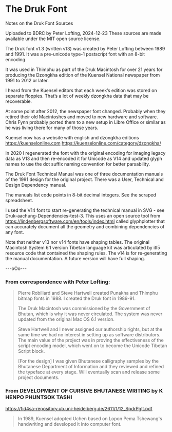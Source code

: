 # The Druk Font

Notes on the Druk Font Sources

Uploaded to BDRC by Peter Lofting, 2024-12-23
These sources are made available under the MIT open source license.

The Druk font v1.3 (written v13) was created by Peter Lofting between 1989 and 1991. It was a pre-unicode type-1 postscript font with an 8-bit encoding.

It was used in Thimphu as part of the Druk Macintosh for over 21 years for producing the Dzongkha edition of the Kuensel National newspaper from 1991 to 2012 or later. 
 
I heard from the Kuensel editors that each week’s edition was stored on separate floppies. That’s a lot of weekly dzongkha data that may be recoverable.  

At some point after 2012, the newspaper font changed. Probably when they retired their old Macintoshes and moved to new hardware and software. Chris Fynn probably ported them to a new setup in Libre Office or similar as he was living there for many of those years.

Kuensel now has a website with english and dzongkha editions
   https://kuenselonline.com
   https://kuenselonline.com/category/dzongkha/

In 2020 I regenerated the font with the original encoding for imaging legacy data as V13 and then re-encoded it for Unicode as V14 and updated glyph names to use the dot suffix naming convention for better parsability.

The Druk Font Technical Manual was one of three documentation manuals of the 1991 design for the original project. There was a User, Technical and Design Dependency manual.

The manuals list code points in 8-bit decimal integers. See the scraped spreadsheet. 

I used the V14 font to start re-generating the technical manual in SVG - see Druk-aachung-Dependencies-test-3. This uses an open source tool from https://lindenbergsoftware.com/en/tools/index.html called glyphplotter that can accurately document all the geometry and combining dependencies of any font. 

Note that neither v13 nor v14 fonts have shaping tables. The original Macintosh System 6.1 version Tibetan language kit was articulated by itl5 resource code that contained the shaping rules. The v14 is for re-generating the manual documentation.  A future version will have full shaping.

---oOo---

### From correspondence with Peter Lofting:

> Pierre Robillard and Steve Hartwell created Punakha and Thimphu bitmap fonts in 1988. I created the Druk font in 1989-91.
> 
> The Druk Macintosh was commissioned by the Government of Bhutan, which is why it was never circulated. The system was never updated from the original Mac OS 6.1 version.
> 
> Steve Hartwell and I never assigned our authorship rights, but at the same time we had no interest in setting up as software distributors. The main value of the project was in proving the effectiveness of the script encoding model, which went on to become the Unicode Tibetan Script block.
> 
> \[For the design\] I was given Bhutanese calligraphy samples by the Bhutanese Department of Information and they reviewed and refined the typeface at every stage. Will eventually scan and release some project documents. 

### From DEVELOPMENT OF CURSIVE BHUTANESE WRITING by K HENPO PHUNTSOK TASHI

https://fid4sa-repository.ub.uni-heidelberg.de/2611/1/12_SpdrPglt.pdf

> In 1989, Kuensel adopted Uchen based on Lopon Pema Tshewang's handwriting and developed it into computer font. 